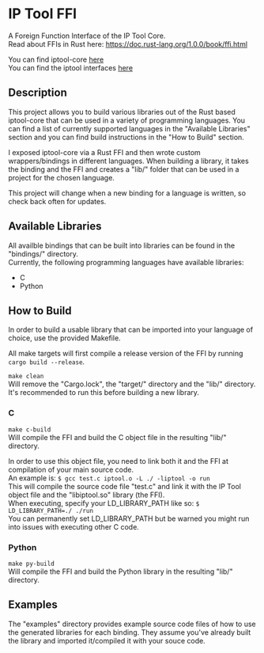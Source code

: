 IP Tool FFI
===============

A Foreign Function Interface of the IP Tool Core.<br />
Read about FFIs in Rust here: https://doc.rust-lang.org/1.0.0/book/ffi.html

You can find iptool-core [here](https://github.com/timmonfette1/iptool-core)<br />
You can find the iptool interfaces [here](https://github.com/timmonfette1/iptool)

Description
--------------
This project allows you to build various libraries out of the Rust based iptool-core that
can be used in a variety of programming languages.  You can find a list of currently supported
languages in the "Available Libraries" section and you can find build instructions in the
"How to Build" section.<br />

I exposed iptool-core via a Rust FFI and then wrote custom wrappers/bindings in different
languages. When building a library, it takes the binding and the FFI and creates a "lib/"
folder that can be used in a project for the chosen language.<br />

This project will change when a new binding for a language is written, so check back often
for updates.

Available Libraries
--------------
All availble bindings that can be built into libraries can be found in the "bindings/" directory.<br />
Currently, the following programming languages have available libraries:

  - C
  - Python

How to Build
-------------
In order to build a usable library that can be imported into your language of choice, use the
provided Makefile.<br />

All make targets will first compile a release version of the FFI by running `cargo build --release`.<br />

`make clean`<br />
Will remove the "Cargo.lock", the "target/" directory and the "lib/" directory.<br />
It's recommended to run this before building a new library.

### C
`make c-build`<br />
Will compile the FFI and build the C object file in the resulting "lib/" directory.<br />

In order to use this object file, you need to link both it and the FFI at compilation of your main source code.<br />
An example is: `$ gcc test.c iptool.o -L ./ -liptool -o run`<br />
This will compile the source code file "test.c" and link it with the IP Tool object file and the "libiptool.so" library (the FFI).<br />
When executing, specify your LD_LIBRARY_PATH like so: `$ LD_LIBRARY_PATH=./ ./run`<br />
You can permanently set LD_LIBRARY_PATH but be warned you might run into issues with executing other C code.

### Python
`make py-build`<br />
Will compile the FFI and build the Python library in the resulting "lib/" directory.

Examples
-------------
The "examples" directory provides example source code files of how to use the generated libraries for each
binding. They assume you've already built the library and imported it/compiled it with your souce code.
